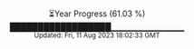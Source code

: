 <p align="center">
⏳Year Progress (61.03 %) <br>
██████████████████▁▁▁▁▁▁▁▁▁▁▁▁ <br>
<sub>Updated: Fri, 11 Aug 2023 18:02:33 GMT</sub>
</p>

